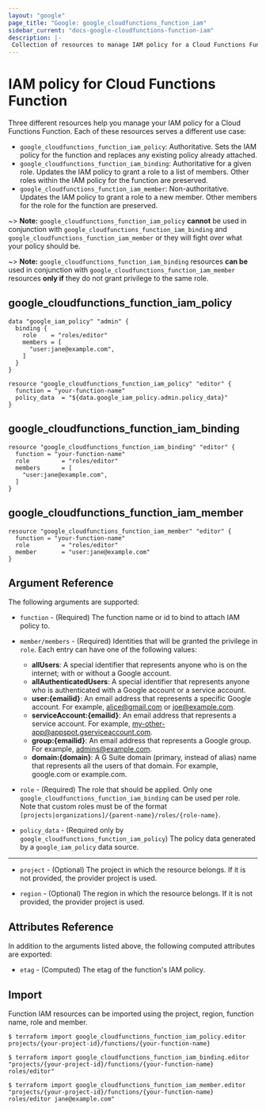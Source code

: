 ```yaml
---
layout: "google"
page_title: "Google: google_cloudfunctions_function_iam"
sidebar_current: "docs-google-cloudfunctions-function-iam"
description: |-
 Collection of resources to manage IAM policy for a Cloud Functions Function
---
```


# IAM policy for Cloud Functions Function

Three different resources help you manage your IAM policy for a Cloud Functions Function. Each of these resources serves a different use case:

* `google_cloudfunctions_function_iam_policy`: Authoritative. Sets the IAM policy for the function and replaces any existing policy already attached.
* `google_cloudfunctions_function_iam_binding`: Authoritative for a given role. Updates the IAM policy to grant a role to a list of members. Other roles within the IAM policy for the function are preserved.
* `google_cloudfunctions_function_iam_member`: Non-authoritative. Updates the IAM policy to grant a role to a new member. Other members for the role for the function are preserved.

~> **Note:** `google_cloudfunctions_function_iam_policy` **cannot** be used in conjunction with `google_cloudfunctions_function_iam_binding` and `google_cloudfunctions_function_iam_member` or they will fight over what your policy should be.

~> **Note:** `google_cloudfunctions_function_iam_binding` resources **can be** used in conjunction with `google_cloudfunctions_function_iam_member` resources **only if** they do not grant privilege to the same role.

## google\_cloudfunctions\_function\_iam\_policy

```hcl
data "google_iam_policy" "admin" {
  binding {
    role    = "roles/editor"
    members = [
      "user:jane@example.com",
    ]
  }
}

resource "google_cloudfunctions_function_iam_policy" "editor" {
  function = "your-function-name"
  policy_data  = "${data.google_iam_policy.admin.policy_data}"
}
```

## google\_cloudfunctions\_function\_iam\_binding

```hcl
resource "google_cloudfunctions_function_iam_binding" "editor" {
  function = "your-function-name"
  role         = "roles/editor"
  members      = [
    "user:jane@example.com",
  ]
}
```

## google\_cloudfunctions\_function\_iam\_member

```hcl
resource "google_cloudfunctions_function_iam_member" "editor" {
  function = "your-function-name"
  role         = "roles/editor"
  member       = "user:jane@example.com"
}
```

## Argument Reference

The following arguments are supported:

* `function` - (Required) The function name or id to bind to attach IAM policy to.

* `member/members` - (Required) Identities that will be granted the privilege in `role`.
  Each entry can have one of the following values:
  * **allUsers**: A special identifier that represents anyone who is on the internet; with or without a Google account.
  * **allAuthenticatedUsers**: A special identifier that represents anyone who is authenticated with a Google account or a service account.
  * **user:{emailid}**: An email address that represents a specific Google account. For example, alice@gmail.com or joe@example.com.
  * **serviceAccount:{emailid}**: An email address that represents a service account. For example, my-other-app@appspot.gserviceaccount.com.
  * **group:{emailid}**: An email address that represents a Google group. For example, admins@example.com.
  * **domain:{domain}**: A G Suite domain (primary, instead of alias) name that represents all the users of that domain. For example, google.com or example.com.

* `role` - (Required) The role that should be applied. Only one
    `google_cloudfunctions_function_iam_binding` can be used per role. Note that custom roles must be of the format
    `[projects|organizations]/{parent-name}/roles/{role-name}`.

* `policy_data` - (Required only by `google_cloudfunctions_function_iam_policy`) The policy data generated by
  a `google_iam_policy` data source.

- - -

* `project` - (Optional) The project in which the resource belongs. If it is not provided, the provider project is used.
    
* `region` - (Optional) The region in which the resource belongs. If it is not provided, the provider project is used.

## Attributes Reference

In addition to the arguments listed above, the following computed attributes are
exported:

* `etag` - (Computed) The etag of the function's IAM policy.

## Import

Function IAM resources can be imported using the project, region, function name, role and member.

```
$ terraform import google_cloudfunctions_function_iam_policy.editor projects/{your-project-id}/functions/{your-function-name}

$ terraform import google_cloudfunctions_function_iam_binding.editor "projects/{your-project-id}/functions/{your-function-name} roles/editor"

$ terraform import google_cloudfunctions_function_iam_member.editor "projects/{your-project-id}/functions/{your-function-name} roles/editor jane@example.com"
```